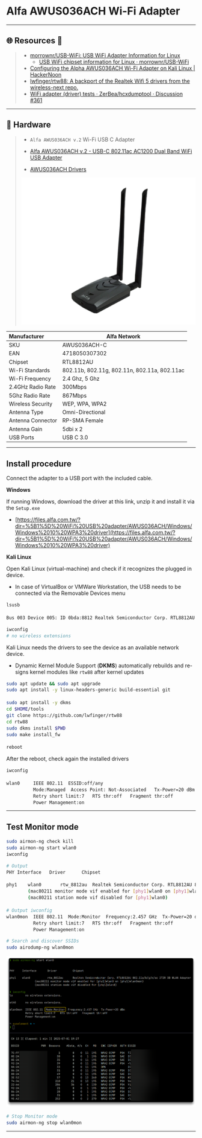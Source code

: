 # Alfa AWUS036ACH Wi-Fi Adapter

---

## 🌐 Resources 🔗

> - [morrownr/USB-WiFi: USB WiFi Adapter Information for Linux](https://github.com/morrownr/USB-WiFi)
>   - [USB WiFi chipset information for Linux · morrownr/USB-WiFi](https://github.com/morrownr/USB-WiFi/blob/main/home/USB_WiFi_Chipsets.md)
> - [Configuring the Alpha AWUS036ACH Wi-Fi Adapter on Kali Linux | HackerNoon](https://hackernoon.com/configuring-the-alpha-awus036ach-wi-fi-adapter-on-kali-linux)
> - [lwfinger/rtw88: A backport of the Realtek Wifi 5 drivers from the wireless-next repo.](https://github.com/lwfinger/rtw88)
> - [WiFi adapter (driver) tests · ZerBea/hcxdumptool · Discussion #361](https://github.com/ZerBea/hcxdumptool/discussions/361#discussioncomment-7550759)

---

## 🔬 Hardware

> - `Alfa AWUS036ACH v.2` Wi-Fi USB C Adapter
> - [Alfa AWUS036ACH v.2 - USB-C 802.11ac AC1200 Dual Band WiFi USB Adapter](https://alfa-network.eu/awus036ach-c)
>   
> - [AWUS036ACH Drivers](https://docs.alfa.com.tw/Product/AWUS036ACH/)
>
> ![Alfa AWUS036ACH v.2](.gitbook/assets/alfa.png)

| Manufacturer      | Alfa Network                                 |
| :---------------- | -------------------------------------------- |
| SKU               | AWUS036ACH-C                                 |
| EAN               | 4718050307302                                |
| Chipset           | RTL8812AU                                    |
| Wi-Fi Standards   | 802.11b, 802.11g, 802.11n, 802.11a, 802.11ac |
| Wi-Fi Frequency   | 2.4 Ghz, 5 Ghz                               |
| 2.4GHz Radio Rate | 300Mbps                                      |
| 5Ghz Radio Rate   | 867Mbps                                      |
| Wireless Security | WEP, WPA, WPA2                               |
| Antenna Type      | Omni-Directional                             |
| Antenna Connector | RP-SMA Female                                |
| Antenna Gain      | 5dbi x 2                                     |
| USB Ports         | USB C 3.0                                    |

---

## Install procedure

Connect the adapter to a USB port with the included cable.

**Windows**

If running Windows, download the driver at this link, unzip it and install it via the `Setup.exe`

- [https://files.alfa.com.tw/?dir=%5B1%5D%20WiFi%20USB%20adapter/AWUS036ACH/Windows/Windows%2010%20WPA3%20driver](https://files.alfa.com.tw/?dir=%5B1%5D%20WiFi%20USB%20adapter/AWUS036ACH/Windows/Windows%2010%20WPA3%20driver)

**Kali Linux**

Open Kali Linux (virtual-machine) and check if it recognizes the plugged in device.

- In case of VirtualBox or VMWare Workstation, the USB needs to be connected via the Removable Devices menu

```bash
lsusb

Bus 003 Device 005: ID 0bda:8812 Realtek Semiconductor Corp. RTL8812AU 802.11a/b/g/n/ac 2T2R DB WLAN Adapter
```

```bash
iwconfig
# no wireless extensions
```

Kali Linux needs the drivers to see the device as an available network device.

- Dynamic Kernel Module Support (**DKMS**) automatically rebuilds and re-signs kernel modules like `rtw88` after kernel updates

```bash
sudo apt update && sudo apt upgrade
sudo apt install -y linux-headers-generic build-essential git

sudo apt install -y dkms
cd $HOME/tools
git clone https://github.com/lwfinger/rtw88
cd rtw88
sudo dkms install $PWD
sudo make install_fw

reboot
```

After the reboot, check again the installed drivers

```bash
iwconfig

wlan0     IEEE 802.11  ESSID:off/any  
          Mode:Managed  Access Point: Not-Associated   Tx-Power=20 dBm   
          Retry short limit:7   RTS thr:off   Fragment thr:off
          Power Management:on
```

---

## Test Monitor mode

```bash
sudo airmon-ng check kill
sudo airmon-ng start wlan0
iwconfig
```

```bash
# Output
PHY	Interface	Driver		Chipset

phy1	wlan0		rtw_8812au	Realtek Semiconductor Corp. RTL8812AU 802.11a/b/g/n/ac 2T2R DB WLAN Adapter
		(mac80211 monitor mode vif enabled for [phy1]wlan0 on [phy1]wlan0mon)
		(mac80211 station mode vif disabled for [phy1]wlan0)

# Output iwconfig
wlan0mon  IEEE 802.11  Mode:Monitor  Frequency:2.457 GHz  Tx-Power=20 dBm   
          Retry short limit:7   RTS thr:off   Fragment thr:off
          Power Management:on
```

```bash
# Search and discover SSIDs
sudo airodump-ng wlan0mon
```

![](.gitbook/assets/2025-07-01_19-28-31_209.png)

```bash
# Stop Monitor mode
sudo airmon-ng stop wlan0mon
```

---


